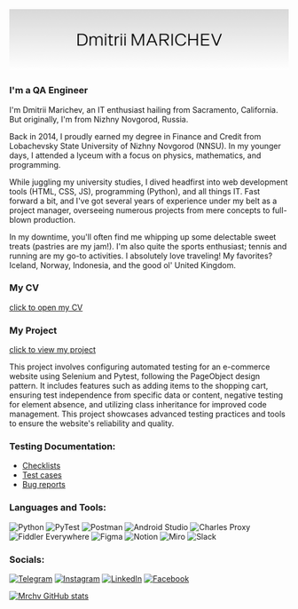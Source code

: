 <img src="https://github.com/mrchv/mrchv/blob/main/assets/header.png" alt="Dmitrii Marichev" width="1000"/>

### I'm a QA Engineer

I'm Dmitrii Marichev, an IT enthusiast hailing from Sacramento, California. But originally, I'm from Nizhny Novgorod, Russia.

Back in 2014, I proudly earned my degree in Finance and Credit from Lobachevsky State University of Nizhny Novgorod (NNSU). In my younger days, I attended a lyceum with a focus on physics, mathematics, and programming.

While juggling my university studies, I dived headfirst into web development tools (HTML, CSS, JS), programming (Python), and all things IT. Fast forward a bit, and I've got several years of experience under my belt as a project manager, overseeing numerous projects from mere concepts to full-blown production.

In my downtime, you'll often find me whipping up some delectable sweet treats (pastries are my jam!). I'm also quite the sports enthusiast; tennis and running are my go-to activities. I absolutely love traveling! My favorites? Iceland, Norway, Indonesia, and the good ol' United Kingdom.

### My CV
[click to open my CV](https://github.com/mrchv/mrchv/blob/main/assets/CV_Marichev_QA_Engineer.pdf)

### My Project
[click to view my project](https://github.com/mrchv/python-autotest-exam)

This project involves configuring automated testing for an e-commerce website using Selenium and Pytest, following the PageObject design pattern. It includes features such as adding items to the shopping cart, ensuring test independence from specific data or content, negative testing for element absence, and utilizing class inheritance for improved code management. This project showcases advanced testing practices and tools to ensure the website's reliability and quality.

### Testing Documentation:
+ [Checklists](https://github.com/mrchv/mrchv/blob/main/documentation/cheklists.docx)
+ [Test cases](https://github.com/mrchv/mrchv/blob/main/documentation/test%20cases.docx)
+ [Bug reports](https://github.com/mrchv/mrchv/blob/main/documentation/bug%20reports.docx)

### Languages and Tools:
![Python](https://img.shields.io/badge/-Python-090909?style=for-the-badge&logo=python&logoColor=47C5FB)
![PyTest](https://img.shields.io/badge/-PyTest-090909?style=for-the-badge&logo=pytest&logoColor=097CDB)
![Postman](https://img.shields.io/badge/-Postman-090909?style=for-the-badge&logo=Postman&logoColor=F8C52C)
![Android Studio](https://img.shields.io/badge/-AndroidStudio-090909?style=for-the-badge&logo=AndroidStudio&logoColor=E9D54D)
![Charles Proxy](https://img.shields.io/badge/-Charles_Proxy-090909?style=for-the-badge)
![Fiddler Everywhere](https://img.shields.io/badge/-Fiddler-090909?style=for-the-badge)
![Figma](https://img.shields.io/badge/-Figma-090909?style=for-the-badge&logo=figma&logoColor=47C5FB)
![Notion](https://img.shields.io/badge/-Notion-090909?style=for-the-badge&logo=notion&logoColor=47C5FB)
![Miro](https://img.shields.io/badge/-Miro-090909?style=for-the-badge&logo=miro&logoColor=47C5FB)
![Slack](https://img.shields.io/badge/-Slack-090909?style=for-the-badge&logo=slack&logoColor=47C5FB)

### Socials:
[![Telegram](https://img.shields.io/badge/-Telegram-090909?style=for-the-badge&logo=telegram&logoColor=27A0D9)](https://t.me/mrchv)
[![Instagram](https://img.shields.io/badge/-Instagram-090909?style=for-the-badge&logo=instagram&logoColor=B4068E)](https://www.instagram.com/mrchv)
[![LinkedIn](https://img.shields.io/badge/-LinkedIn-090909?style=for-the-badge&logo=linkedin&logoColor=007BB6)](https://www.linkedin.com/in/mrchv)
[![Facebook](https://img.shields.io/badge/-Facebook-090909?style=for-the-badge&logo=Facebook&logoColor=1195F5)](https://www.facebook.com/marichev)

[![Mrchv GitHub stats](https://github-readme-stats.vercel.app/api?username=mrchv)](https://github.com/mrchv/mrchv)

<!--
**mrchv/mrchv** is a ✨ _special_ ✨ repository because its `README.md` (this file) appears on your GitHub profile.

Here are some ideas to get you started:

- 🔭 I’m currently working on ...
- 🌱 I’m currently learning ...
- 👯 I’m looking to collaborate on ...
- 🤔 I’m looking for help with ...
- 💬 Ask me about ...
- 📫 How to reach me: ...
- 😄 Pronouns: ...
- ⚡ Fun fact: ...
-->
